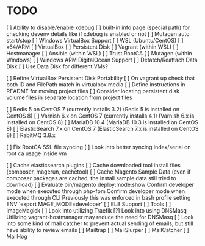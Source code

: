 # TODO  
[ ] Ability to disable/enable xdebug
    [ ] built-in info page (special path) for checking devenv details like if xdebug is enabled or not
[ ] Mutagen auto start/stop
[ ] Windows VirtualBox Support
    [ ] WSL (Ubuntu/CentOS)
    [ ] x64/ARM
    [ ] VirtualBox
        [ ] Persistent Disk
    [ ] Vagrant (within WSL)
        [ ] Hostmanager
    [ ] Ansible (within WSL)
        [ ] Trust RootCA
    [ ] Mutagen (within Windows)
[ ] Windows ARM DigitalOcean Support
    [ ] Detatch/Reattach Data Disk
    [ ] Use Data Disk for different VMs?

[ ] Refine VirtualBox Persistent Disk Portability
    [ ] On vagrant up check that both ID and FilePath match in virtualbox media
    [ ] Define instructions in README for moving project files
    [ ] Consider locating persistent disk volume files in separate location from project files

[ ] Redis 5 on CentOS 7 (currently installs 3.2) (Redis 5 is installed on CentOS 8)
[ ] Varnish 6.x on CentOS 7 (currently installs 4.1) (Varnish 6.x is installed on CentOS 8)
[ ] MariaDB 10.4 (MariaDB 10.3 is installed on CentOS 8)
[ ] ElasticSearch 7.x on CentOS 7 (ElasticSearch 7.x is installed on CentOS 8)
[ ] RabitMQ 3.8.x

[ ] Fix RootCA SSL file syncing
  [ ] Look into better syncing index/serial on root ca usage inside vm

[ ] Cache elasticsearch plugins
[ ] Cache downloaded tool install files (composer, magerun, cachetool)
[ ] Cache Magento Sample Data (even if composer packages are cached, the install sample data still tried to download)
[ ] Evaluate bin/magento deploy:mode:show
    Confirm developer mode when executed through php-fpm
    Confirm developer mode when executed through CLI
      Previously this was enforced in bash profile setting ENV 'export MAGE_MODE=developer'
[ ] EL8 Support
    [ ] Tools
      [ ] ImageMagick
[ ] Look into utilizing Traefik
[?] Look into using DNSMasq
  Utilizing vagrant-hostmanager may reduce the need for DNSMasq
[ ] Look into some kind of mail catcher to prevent actual sending of emails, but still have ability to review emails
    [ ] Mailtrap
    [ ] MailSlurper
    [ ] MailCatcher
    [ ] MailHog
